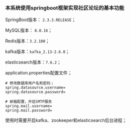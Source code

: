 ### 本系统使用springboot框架实现社区论坛的基本功能

SpringBoot版本： `2.3.3.RELEASE`；

MySQL版本： `8.0.16`；

Redis版本：`3.2.100`；

kafka版本：`kafka_2.13-2.6.0`；

elasticsearch版本：`7.6.2`；

application.properties配置文件；

```properties
# 修改数据库用户名和密码；
spring.datasource.username=
spring.datasource.password=

# 邮箱配置，开启SMTP服务
spring.mail.username=
spring.mail.password=
```

使用时需要开启kafka、zookeeper和elasticsearch后台进程；





